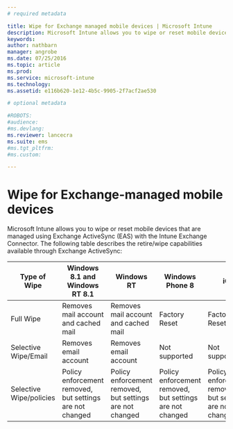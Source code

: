 ```yaml
---
# required metadata

title: Wipe for Exchange managed mobile devices | Microsoft Intune
description: Microsoft Intune allows you to wipe or reset mobile devices that are managed using Exchange ActiveSync (EAS) with the Intune Exchange Connector
keywords:
author: nathbarn
manager: angrobe
ms.date: 07/25/2016
ms.topic: article
ms.prod:
ms.service: microsoft-intune
ms.technology:
ms.assetid: e116b620-1e12-4b5c-9905-2f7acf2ae530

# optional metadata

#ROBOTS:
#audience:
#ms.devlang:
ms.reviewer: lancecra
ms.suite: ems
#ms.tgt_pltfrm:
#ms.custom:

---
```



# Wipe for Exchange-managed mobile devices
Microsoft Intune allows you to wipe or reset mobile devices that are managed using Exchange ActiveSync (EAS) with the Intune Exchange Connector. The following table describes the retire/wipe capabilities available through Exchange ActiveSync:

|Type of Wipe|Windows 8.1 and Windows RT 8.1|Windows RT|Windows Phone 8|iOS|Android|
|----------------|----------------------------------|--------------|-------------------|-------|-----------|
|Full Wipe|Removes mail account and cached mail|Removes mail account and cached mail|Factory Reset|Factory Reset|Factory Reset|
|Selective Wipe/Email|Removes email account|Removes email account|Not supported|Not supported|Not supported|
|Selective Wipe/policies|Policy enforcement removed, but settings are not changed|Policy enforcement removed, but settings are not changed|Policy enforcement removed, but settings are not changed|Policy enforcement removed, but  settings are not changed|Policy enforcement removed, but settings are not changed|

